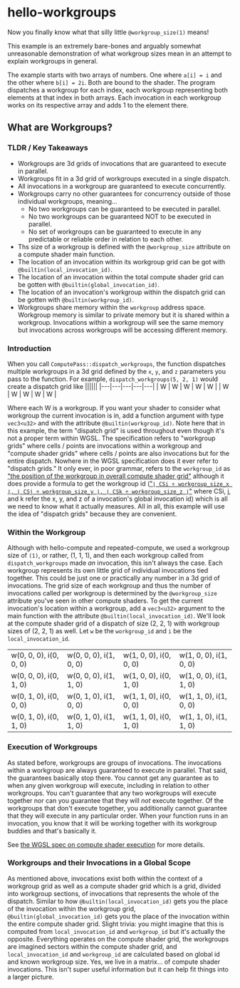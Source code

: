 # hello-workgroups

Now you finally know what that silly little `@workgroup_size(1)` means!

This example is an extremely bare-bones and arguably somewhat unreasonable demonstration of what workgroup sizes mean in an attempt to explain workgroups in general.

The example starts with two arrays of numbers. One where `a[i] = i` and the other where `b[i] = 2i`. Both are bound to the shader. The program dispatches a workgroup for each index, each workgroup representing both elements at that index in both arrays. Each invocation in each workgroup works on its respective array and adds 1 to the element there.

## What are Workgroups?

### TLDR / Key Takeaways

- Workgroups are 3d grids of invocations that are guaranteed to execute in parallel.
- Workgroups fit in a 3d grid of workgroups executed in a single dispatch.
- All invocations in a workgroup are guaranteed to execute concurrently.
- Workgroups carry no other guarantees for concurrency outside of those individual workgroups, meaning...
  - No two workgroups can be guaranteed to be executed in parallel.
  - No two workgroups can be guaranteed NOT to be executed in parallel.
  - No set of workgroups can be guaranteed to execute in any predictable or reliable order in relation to each other.
- Ths size of a workgroup is defined with the `@workgroup_size` attribute on a compute shader main function.
- The location of an invocation within its workgroup grid can be got with `@builtin(local_invocation_id)`.
- The location of an invocation within the total compute shader grid can be gotten with `@builtin(global_invocation_id)`.
- The location of an invocation's workgroup within the dispatch grid can be gotten with `@builtin(workgroup_id)`.
- Workgroups share memory within the `workgroup` address space. Workgroup memory is similar to private memory but it is shared within a workgroup. Invocations within a workgroup will see the same memory but invocations across workgroups will be accessing different memory.

### Introduction

When you call `ComputePass::dispatch_workgroups`, the function dispatches multiple workgroups in a 3d grid defined by the `x`, `y`, and `z` parameters you pass to the function. For example, `dispatch_workgroups(5, 2, 1)` would create a dispatch grid like
||||||
|---|---|---|---|---|
| W | W | W | W | W |
| W | W | W | W | W |

Where each W is a workgroup. If you want your shader to consider what workgroup the current invocation is in, add a function argument with type `vec3<u32>` and with the attribute `@builtin(workgroup_id)`. Note here that in this example, the term "dispatch grid" is used throughout even though it's not a proper term within WGSL. The specification refers to "workgroup grids" where cells / points are invocations within a workgroup and "compute shader grids" where cells / points are also invocations but for the entire dispatch. Nowhere in the WGSL specification does it ever refer to "dispatch grids." It only ever, in poor grammar, refers to the `workgroup_id` as ["the position of the workgroup in overall compute shader grid"](https://www.w3.org/TR/2023/WD-WGSL-20230629/#workgroup-id-builtin-value) although it does provide a formula to get the workgroup id (["`⌊ CSi ÷ workgroup_size_x ⌋, ⌊ CSj ÷ workgroup_size_y ⌋, ⌊ CSk ÷ workgroup_size_z ⌋`"](https://www.w3.org/TR/2023/WD-WGSL-20230629/#workgroup-id) where CSi, j, and k refer the x, y, and z of a invocation's global invocation id) which is all we need to know what it actually measures. All in all, this example will use the idea of "dispatch grids" because they are convenient.

### Within the Workgroup

Although with hello-compute and repeated-compute, we used a workgroup size of `(1)`, or rather, (1, 1, 1), and then each workgroup called from `dispatch_workgroups` made _an_ invocation, this isn't always the case. Each workgroup represents its own little grid of individual invocations tied together. This could be just one or practically any number in a 3d grid of invocations. The grid size of each workgroup and thus the number of invocations called per workgroup is determined by the `@workgroup_size` attribute you've seen in other compute shaders. To get the current invocation's location within a workgroup, add a `vec3<u32>` argument to the main function with the attribute `@builtin(local_invocation_id)`. We'll look at the compute shader grid of a dispatch of size (2, 2, 1) with workgroup sizes of (2, 2, 1) as well. Let `w` be the `workgroup_id` and `i` be the `local_invocation_id`.

||||| 
|------------------------|------------------------|------------------------|------------------------|
| w(0, 0, 0), i(0, 0, 0) | w(0, 0, 0), i(1, 0, 0) | w(1, 0, 0), i(0, 0, 0) | w(1, 0, 0), i(1, 0, 0) |
| w(0, 0, 0), i(0, 1, 0) | w(0, 0, 0), i(1, 1, 0) | w(1, 0, 0), i(0, 1, 0) | w(1, 0, 0), i(1, 1, 0) |
| w(0, 1, 0), i(0, 0, 0) | w(0, 1, 0), i(1, 0, 0) | w(1, 1, 0), i(0, 0, 0) | w(1, 1, 0), i(1, 0, 0) |
| w(0, 1, 0), i(0, 1, 0) | w(0, 1, 0), i(1, 1, 0) | w(1, 1, 0), i(0, 1, 0) | w(1, 1, 0), i(1, 1, 0) |

### Execution of Workgroups

As stated before, workgroups are groups of invocations. The invocations within a workgroup are always guaranteed to execute in parallel. That said, the guarantees basically stop there. You cannot get any guarantee as to when any given workgroup will execute, including in relation to other workgroups. You can't guarantee that any two workgroups will execute together nor can you guarantee that they will _not_ execute together. Of the workgroups that don't execute together, you additionally cannot guarantee that they will execute in any particular order. When your function runs in an invocation, you know that it will be working together with its workgroup buddies and that's basically it.

See [the WGSL spec on compute shader execution](https://www.w3.org/TR/2023/WD-WGSL-20230629/#compute-shader-workgroups) for more details.

### Workgroups and their Invocations in a Global Scope

As mentioned above, invocations exist both within the context of a workgroup grid as well as a compute shader grid which is a grid, divided into workgroup sections, of invocations that represents the whole of the dispatch. Similar to how `@builtin(local_invocation_id)` gets you the place of the invocation within the workgroup grid, `@builtin(global_invocation_id)` gets you the place of the invocation within the entire compute shader grid. Slight trivia: you might imagine that this is computed from `local_invocation_id` and `workgroup_id` but it's actually the opposite. Everything operates on the compute shader grid, the workgroups are imagined sectors within the compute shader grid, and `local_invocation_id` and `workgroup_id` are calculated based on global id and known workgroup size. Yes, we live in a matrix... of compute shader invocations. This isn't super useful information but it can help fit things into a larger picture.